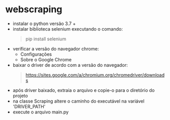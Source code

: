 # webscraping

- instalar o python versão 3.7 +
- instalar biblioteca selenium executando o comando:
  > pip install selenium
- verificar a versão do navegador chrome:
  - Configurações
  - Sobre o Google Chrome 
- baixar o driver de acordo com a versão do navegador:
  > https://sites.google.com/a/chromium.org/chromedriver/downloads
- após driver baixado, extraia o arquivo e copie-o para o diretório do projeto
- na classe Scraping altere o caminho do executável na variável 'DRIVER_PATH'
- execute o arquivo main.py
